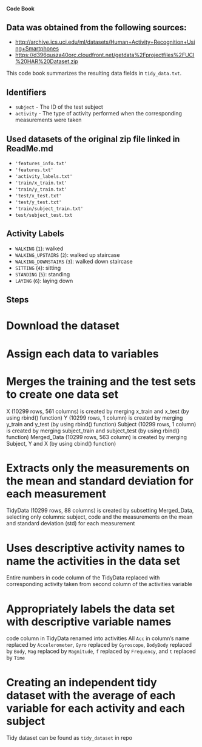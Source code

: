 #### Code Book

## Data was obtained from the following sources:
* http://archive.ics.uci.edu/ml/datasets/Human+Activity+Recognition+Using+Smartphones
* https://d396qusza40orc.cloudfront.net/getdata%2Fprojectfiles%2FUCI%20HAR%20Dataset.zip
  
This code book summarizes the resulting data fields in `tidy_data.txt`.

## Identifiers

* `subject` - The ID of the test subject
* `activity` - The type of activity performed when the corresponding measurements were taken

## Used datasets of the original zip file linked in ReadMe.md

* `'features_info.txt'`
* `'features.txt'`
* `'activity_labels.txt'`
* `'train/x_train.txt'`
* `'train/y_train.txt'`
* `'test/x_test.txt'`
* `'test/y_test.txt'`
* `'train/subject_train.txt'`
* `test/subject_test.txt`

## Activity Labels

* `WALKING` (`1`): walked
* `WALKING_UPSTAIRS` (`2`): walked up staircase 
* `WALKING_DOWNSTAIRS` (`3`): walked down staircase 
* `SITTING` (`4`): sitting 
* `STANDING` (`5`): standing 
* `LAYING` (`6`): laying down 


## Steps

# Download the dataset

# Assign each data to variables

# Merges the training and the test sets to create one data set
X (10299 rows, 561 columns) is created by merging x_train and x_test (by using rbind() function)
Y (10299 rows, 1 column) is created by merging y_train and y_test (by using rbind() function)
Subject (10299 rows, 1 column) is created by merging subject_train and subject_test (by using rbind() function)
Merged_Data (10299 rows, 563 column) is created by merging Subject, Y and X (by using cbind() function)

# Extracts only the measurements on the mean and standard deviation for each measurement
TidyData (10299 rows, 88 columns) is created by subsetting Merged_Data, selecting only columns: subject, code and the measurements on the mean and standard deviation (std) for each measurement

# Uses descriptive activity names to name the activities in the data set
Entire numbers in code column of the TidyData replaced with corresponding activity taken from second column of the activities variable

# Appropriately labels the data set with descriptive variable names
code column in TidyData renamed into activities
All `Acc` in column’s name replaced by `Accelerometer`, `Gyro` replaced by `Gyroscope`, `BodyBody` replaced by `Body`, `Mag` replaced by `Magnitude`, `f` replaced by `Frequency`, and `t` replaced by `Time`

# Creating an independent tidy dataset with the average of each variable for each activity and each subject
Tidy dataset can be found as `tidy_dataset` in repo